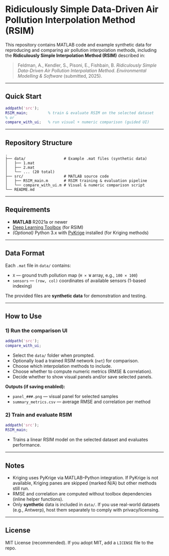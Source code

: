 # Ridiculously Simple Data-Driven Air Pollution Interpolation Method (RSIM)

This repository contains MATLAB code and example synthetic data for reproducing and comparing air pollution interpolation methods, including the **Ridiculously Simple Interpolation Method (RSIM)** described in:

> Feldman, A., Kendler, S., Pisoni, E., Fishbain, B. *Ridiculously Simple Data-Driven Air Pollution Interpolation Method*. *Environmental Modelling & Software* (submitted, 2025).

---

## Quick Start
```matlab
addpath('src');
RSIM_main;         % train & evaluate RSIM on the selected dataset
% or
compare_with_ui;   % run visual + numeric comparison (guided UI)
```

---

## Repository Structure
```
.
├── data/                 # Example .mat files (synthetic data)
│   ├── 1.mat
│   ├── 2.mat
│   └── ... (20 total)
├── src/                  # MATLAB source code
│   ├── RSIM_main.m       # RSIM training & evaluation pipeline
│   └── compare_with_ui.m # Visual & numeric comparison script
└── README.md
```

---

## Requirements
- **MATLAB** R2021a or newer
- [Deep Learning Toolbox](https://www.mathworks.com/products/deep-learning.html) (for RSIM)
- *(Optional)* Python 3.x with [PyKrige](https://github.com/GeoStat-Framework/PyKrige) installed (for Kriging methods)

---

## Data Format
Each `.mat` file in `data/` contains:
- `X` — ground truth pollution map (`H × W` array, e.g., `100 × 100`)
- `sensors` — `(row, col)` coordinates of available sensors (1-based indexing)

The provided files are **synthetic data** for demonstration and testing.

---

## How to Use

### 1) Run the comparison UI
```matlab
addpath('src');
compare_with_ui;
```
- Select the `data/` folder when prompted.
- Optionally load a trained RSIM network (`net`) for comparison.
- Choose which interpolation methods to include.
- Choose whether to compute numeric metrics (RMSE & correlation).
- Decide whether to show visual panels and/or save selected panels.

**Outputs (if saving enabled):**
- `panel_###.png` — visual panel for selected samples
- `summary_metrics.csv` — average RMSE and correlation per method

### 2) Train and evaluate RSIM
```matlab
addpath('src');
RSIM_main;
```
- Trains a linear RSIM model on the selected dataset and evaluates performance.

---

## Notes
- Kriging uses PyKrige via MATLAB–Python integration. If PyKrige is not available, Kriging panes are skipped (marked N/A) but other methods still run.
- RMSE and correlation are computed without toolbox dependencies (inline helper functions).
- Only **synthetic** data is included in `data/`. If you use real-world datasets (e.g., Antwerp), host them separately to comply with privacy/licensing.

---

## License
MIT License (recommended). If you adopt MIT, add a `LICENSE` file to the repo.
